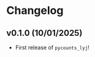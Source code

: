 # Changelog

<!--next-version-placeholder-->

## v0.1.0 (10/01/2025)

- First release of `pycounts_lyj`!